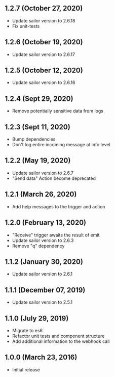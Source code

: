 ## 1.2.7 (October 27, 2020)
* Update sailor version to 2.6.18
* Fix unit-tests

## 1.2.6 (October 19, 2020)
* Update sailor version to 2.6.17

## 1.2.5 (October 12, 2020)
* Update sailor version to 2.6.16

## 1.2.4 (Sept 29, 2020)
* Remove potentially sensitive data from logs

## 1.2.3 (Sept 11, 2020)
* Bump dependencies
* Don't log entire incoming message at info level

## 1.2.2 (May 19, 2020)

* Update sailor version to 2.6.7
* "Send data" Action become deprecated

## 1.2.1 (March 26, 2020)
* Add help messages to the trigger and action

## 1.2.0 (February 13, 2020)

* "Receive" trigger awaits the result of emit
* Update sailor version to 2.6.3
* Remove "q" dependency

## 1.1.2 (January 30, 2020)

* Update sailor version to 2.6.1

## 1.1.1 (December 07, 2019)

* Update sailor version to 2.5.1

## 1.1.0 (July 29, 2019)

* Migrate to es6
* Refactor unit tests and component structure
* Add additional information to the webhook call

## 1.0.0 (March 23, 2016)

* Initial release
